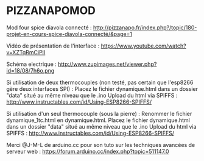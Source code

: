 # PIZZANAPOMOD
Mod four spice diavola connecté : http://pizzanapo.fr/index.php?/topic/180-projet-en-cours-spice-diavola-connecté/&page=1

Vidéo de présentation de l'interface : https://www.youtube.com/watch?v=XZTqRmCiPII

Schéma electrique : http://www.zupimages.net/viewer.php?id=18/08/7h6o.png

Si utilisation de deux thermocouples (non testé, pas certain que l'esp8266 gère deux interfaces SPI) :
Placez le fichier dynamique.html dans un dossier "data" situé au même niveau que le .ino
Upload du html via SPIFFS : http://www.instructables.com/id/Using-ESP8266-SPIFFS/

Si utilisation d'un seul thermocouple (sous la pierre) :
Renommer le fichier  dynamique_1tc.html en  dynamique.html.
Placez le fichier dynamique.html dans un dossier "data" situé au même niveau que le .ino
Upload du html via SPIFFS : http://www.instructables.com/id/Using-ESP8266-SPIFFS/

Merci @J-M-L de arduino.cc pour son tuto sur les techniques avancées de serveur web : https://forum.arduino.cc/index.php?topic=511147.0
                                                                                                                             
